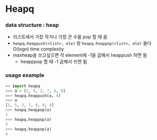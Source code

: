 # Heapq

### data structure : heap

- 리스트에서 가장 작거나 가장 큰 수를 pop 할 때 씀
- `heapq.heappush(<list>, ele)` 랑 `heapq.heappop(<list>, ele)` 둘다 O(logn) time complexity
- maxheap을 쓰고싶으면 각 element에 -1을 곱해서 heappush 하면 됨
  - heapppop 할 때 -1 곱해서 쓰면 됨



### usage example

```python
>> import heapq
>>> a = [2, 5, 3, 7, 6, 8]
>>> heapq.heappush(a, 4)
>>> a
[2, 5, 3, 7, 6, 8, 4]
>>> heapq.heappop(a)
2
>>> heapq.heappop(a)
3
>>> heapq.heappop(a)
4
```